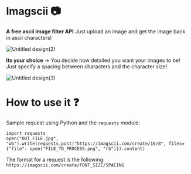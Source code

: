 # Imagscii 📷

**A free ascii image filter API** Just upload an image and get the image back in ascii characters!

![Untitled design(2)](https://user-images.githubusercontent.com/85095943/156199496-ffe9f1ad-8a88-40aa-8e85-915332053e9f.png)

**Its your choice** -> You decide how detailed you want your images to be! Just specify a spacing between characters and the character size!

![Untitled design(3)](https://user-images.githubusercontent.com/85095943/156200670-23b6e9c1-dc36-40f2-80d6-a6daf76b1489.png)

# How to use it ❓

Sample request using Python and the ```requests``` module:
```
import requests
open("OUT_FILE.jpg", "wb").write(requests.post("https://imagscii.com/create/16/8", files={"file": open("FILE_TO_PROCESS.png", "rb")}).content)
```
The format for a request is the following:
```https://imagscii.com/create/FONT_SIZE/SPACING```

